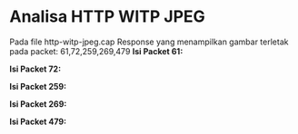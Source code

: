 # Analisa HTTP WITP JPEG

Pada file http-witp-jpeg.cap Response yang menampilkan gambar terletak pada packet: 61,72,259,269,479
**Isi Packet 61:**

**Isi Packet 72:**

**Isi Packet 259:**

**Isi Packet 269:**

**Isi Packet 479:**
